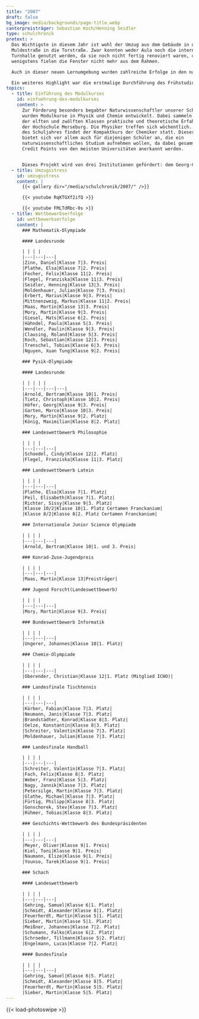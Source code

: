 ```yaml
---
title: "2007"
draft: false
bg_image: media/backgrounds/page-title.webp
cantorpreisträger: Sebastian Koch/Henning Seidler
type: schulchronik
pretext: >
  Das Wichtigste in diesem Jahr ist wohl der Umzug aus dem Gebäude in der
  Muldestraße in die Torstraße. Zwar konnten weder Aula noch die interne
  Turnhalle genutzt werden, da sie noch nicht fertig renoviert waren, doch
  wenigstens fielen die Fenster nicht mehr aus dem Rahmen.

  Auch in dieser neuen Lernumgebung wurden zahlreiche Erfolge in den naturwissenschaftlichen Bereichen erzielt, so zum Beispiel bei der Matheolympiade, der Chemieolympiade, „Jugend forscht“, der IJSO, aber auch im sportlichen und geisteswissenschaftlichen Bereich, wie z.B. die Teilnahme an Jugend trainiert für Olympia in der Sportart Handball oder zahlreichen Platzierungen bei Geschichts- und Lateinwettbewerben.

  Ein weiteres Highlight war die erstmalige Durchführung des Frühstudiums, an dem Paul Kramer teilnahm.
topics:
  - title: Einführung des Modulkurses
    id: einfuehrung-des-modulkurses
    content: >
      Zur Förderung besonders begabter Naturwissenschaftler unserer Schule
      wurden Modulkurse in Physik und Chemie entwickelt. Dabei sammeln Schüler
      der elften und zwölften Klassen praktische und theoretische Erfahrungen an
      der Hochschule Merseburg. Die Physiker treffen sich wöchentlich. Am Ende
      des Schuljahres findet der Kompaktkurs der Chemiker statt. Dieser Kurs
      bietet sich vor allem auch für diejenigen Schüler an, die ein
      naturwissenschaftliches Studium aufnehmen wollen, da dabei gesammelte
      Credit Points von den meisten Universitäten anerkannt werden.


      Dieses Projekt wird von drei Institutionen gefördert: dem Georg-Cantor-Gymnasium, der Fachhochschule Merseburg und vom Dow Olefinverbund GmbH. Letztere stellt den teilnehmenden Schülern Laptops über die gesamten zwei Jahre zur Verfügung.
  - title: Umzugsstress
    id: umzugsstress
    content: |
      {{< gallery dir="/media/schulchronik/2007/" />}}

      {{< youtube RqKTGXf2ifQ >}}

      {{< youtube FMLTdRbc-0s >}}
  - title: Wettbewerbserfolge
    id: wettbewerbserfolge
    content: |
      ### Mathematik-Olympiade

      #### Landesrunde

      | | | |
      |---|---|---|
      |Zinn, Daniel|Klasse 7|3. Preis|
      |Plathe, Elsa|Klasse 7|2. Preis|
      |Fecher, Felix|Klasse 11|2. Preis|
      |Flegel, Franziska|Klasse 11|3. Preis|
      |Seidler, Henning|Klasse 13|3. Preis|
      |Moldenhauer, Julian|Klasse 7|3. Preis|
      |Erbert, Marius|Klasse 9|3. Preis|
      |Mittnenzweig, Markus|Klasse 11|2. Preis|
      |Maas, Martin|Klasse 13|3. Preis|
      |Mory, Martin|Klasse 9|3. Preis|
      |Giesel, Mats|Klasse 6|2. Preis|
      |Hähndel, Paula|Klasse 5|3. Preis|
      |Wendler, Paulin|Klasse 9|3. Preis|
      |Clausing, Roland|Klasse 5|3. Preis|
      |Koch, Sebastian|Klasse 12|3. Preis|
      |Trenschel, Tobias|Klasse 6|3. Preis|
      |Nguyen, Xuan Tung|Klasse 9|2. Preis|

      ### Pysik-Olympiade

      #### Landesrunde

      | | | | |
      |---|---|---|---|
      |Arnold, Bertram|Klasse 10|1. Preis|
      |Tietz, Christoph|Klasse 10|2. Preis|
      |Höfer, Georg|Klasse 9|3. Preis|
      |Garten, Marco|Klasse 10|3. Preis|
      |Mory, Martin|Klasse 9|2. Platz|
      |König, Maximilian|Klasse 8|2. Platz|

      ### Landeswettbewerb Philosophie

      | | | |
      |---|---|---|
      |Schoedel, Cindy|Klasse 12|2. Platz|
      |Flegel, Franziska|Klasse 11|3. Platz|

      ### Landeswettbewerb Latein

      | | | |
      |---|---|---|
      |Plathe, Elsa|Klasse 7|1. Platz|
      |Peil, Elisabeth|Klasse 7|1. Platz|
      |Richter, Sissy|Klasse 9|3. Platz|
      |Klasse 10/2|Klasse 10|1. Platz Certamen Franckanium|
      |Klasse 8/2|Klasse 8|2. Platz Certamen Franckanium|

      ### Internationale Junior Science Olympiade

      | | | |
      |---|---|---|
      |Arnold, Bertram|Klasse 10|1. und 3. Preis|

      ### Konrad-Zuse-Jugendpreis

      | | | |
      |---|---|---|
      |Maas, Martin|Klasse 13|Preisträger|

      ### Jugend Forscht(Landeswettbewerb)

      | | | |
      |---|---|---|
      |Mory, Martin|Klasse 9|3. Preis|

      ### Bundeswettbewerb Informatik

      | | | |
      |---|---|---|
      |Ungerer, Johannes|Klasse 10|1. Platz|

      ### Chemie-Olympiade

      | | | |
      |---|---|---|
      |Oberender, Christian|Klasse 12|1. Platz (Mitglied ICHO)|

      ### Landesfinale Tischtennis

      | | | |
      |---|---|---|
      |Körber, Fabian|Klasse 7|3. Platz|
      |Neumann, Janis|Klasse 7|3. Platz|
      |Brandstädter, Konrad|Klasse 8|3. Platz|
      |Oelze, Konstantin|Klasse 8|3. Platz|
      |Schreiter, Valentin|Klasse 7|3. Platz|
      |Moldenhauer, Julian|Klasse 7|3. Platz|

      ### Landesfinale Handball

      | | | |
      |---|---|---|
      |Schreiter, Valentin|Klasse 7|3. Platz|
      |Fach, Felix|Klasse 8|3. Platz|
      |Weber, Franz|Klasse 5|3. Platz|
      |Nagy, Jannik|Klasse 7|3. Platz|
      |Petersilge, Martin|Klasse 7|3. Platz|
      |Glathe, Michael|Klasse 7|3. Platz|
      |Fürtig, Philipp|Klasse 8|3. Platz|
      |Gonschorek, Stev|Klasse 7|3. Platz|
      |Rühmer, Tobias|Klasse 8|3. Platz|

      ### Geschichts-Wettbewerb des Bundespräsidenten

      | | | |
      |---|---|---|
      |Meyer, Oliver|Klasse 9|1. Preis|
      |Kiel, Toni|Klasse 9|1. Preis|
      |Naumann, Elize|Klasse 9|1. Preis|
      |Younso, Tarek|Klasse 9|1. Preis|

      ### Schach

      #### Landeswettbewerb

      | | | |
      |---|---|---|
      |Gehring, Samuel|Klasse 6|1. Platz|
      |Schmidt, Alexander|Klasse 8|1. Platz|
      |Feuerherdt, Martin|Klasse 5|1. Platz|
      |Sieber, Martin|Klasse 5|1. Platz|
      |Meißner, Johannes|Klasse 7|2. Platz|
      |Schumann, Falko|Klasse 6|2. Platz|
      |Schroeder, Tillmann|Klasse 5|2. Platz|
      |Engelmann, Lucas|Klasse 7|2. Platz|

      #### Bundesfinale

      | | | |
      |---|---|---|
      |Gehring, Samuel|Klasse 6|5. Platz|
      |Schmidt, Alexander|Klasse 8|5. Platz|
      |Feuerherdt, Martin|Klasse 5|5. Platz|
      |Sieber, Martin|Klasse 5|5. Platz|
---
```

{{< load-photoswipe >}}
